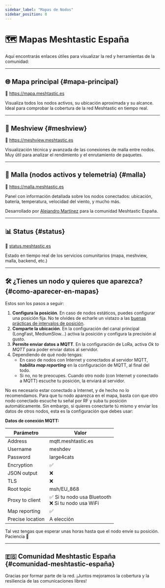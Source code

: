 ```yaml
---
sidebar_label: "Mapas de Nodos"
sidebar_position: 8
---
```


# 🗺️ Mapas Meshtastic España

Aquí encontrarás enlaces útiles para visualizar la red y herramientas de la comunidad:

---

## 🌐 Mapa principal {#mapa-principal}

🔗 https://mapa.meshtastic.es

Visualiza todos los nodos activos, su ubicación aproximada y su alcance. Ideal para comprobar la cobertura de la red Meshtastic en tiempo real.

---

## 🧠 Meshview {#meshview}

🔗 https://meshview.meshtastic.es

Visualización técnica y avanzada de las conexiones de malla entre nodos. Muy útil para analizar el rendimiento y el enrutamiento de paquetes.

---

## 📡 Malla (nodos activos y telemetría) {#malla}

🔗 https://malla.meshtastic.es

Panel con información detallada sobre los nodos conectados: ubicación, batería, temperatura, velocidad del viento, y mucho más.

Desarrollado por [Alejandro Martínez](https://github.com/zenitraM) para la comunidad Meshtastic España.

---

## 📊 Status {#status}

🔗 [status.meshtastic.es](https://status.meshtastic.es/status/servicios/)

Estado en tiempo real de los servicios comunitarios (mapa, meshview, malla, backend, etc.)

---

## 🛠️ ¿Tienes un nodo y quieres que aparezca? {#como-aparecer-en-mapas}

Estos son los pasos a seguir:

1. **Configura la posición**. En caso de nodos estáticos, puedes configurar una posición fija. No te olvides de echarle un vistazo a las [buenas prácticas de intervalos de posición](buenas-practicas.md#posición).
2. **Comparte la ubicación**. En la configuración del canal principal (LongFast, MediumSlow...) activa la posición y configura la precisión al gusto.
3. **Permite enviar datos a MQTT**. En la configuración de LoRa, activa _Ok to MQTT_ para poder enviar datos al servidor.
4. Dependiendo de qué nodo tengas:
    - En caso de nodos con Internet y conectados al servidor MQTT, **habilita _map reporting_** en la configuración de MQTT, al final del todo.
    - Si no, no te preocupes. Cuando otro nodo (con Internet y conectado a MQTT) escuche tu posición, la enviará al servidor.

No es necesario estar conectado a Internet, y de hecho no lo recomendamos. Para que tu nodo aparezca en el mapa, basta con que otro nodo conectado escuche tu señal por RF y suba tu posición automáticamente. Sin embargo, si quieres conectarte tú mismo y enviar los datos de otros nodos, esta es la configuración que debes usar:

 **Datos de conexión MQTT:**
   

| **Parámetro**       | **Valor**                                               |
|---------------------|---------------------------------------------------------|
| Address             | mqtt.meshtastic.es                                      |
| Username            | meshdev                                                 |
| Password            | large4cats                                              |
| Encryption          | ✅                                                      |
| JSON output         | ❌                                                      |
| TLS                 | ❌                                                      |
| Root topic          | msh/EU_868                                              |
| Proxy to client     | ✅ Si tu nodo usa Bluetooth<br />❌ Si tu nodo usa WiFi |
| Map reporting       | ✅                                                      |
| Precise location    | A elección                                              |


Tal vez tengas que esperar unas horas hasta que el nodo envíe su posición. Paciencia 🧘

---

## 🇪🇸 Comunidad Meshtastic España {#comunidad-meshtastic-españa}

Gracias por formar parte de la red. ¡Juntos mejoramos la cobertura y la resiliencia de las comunicaciones libres!
